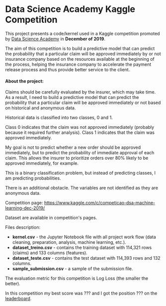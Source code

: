 # Data Science Academy Kaggle Competition

This project presents a code/kernel used in a Kaggle competition promoted by [Data Science Academy](https://www.datascienceacademy.com.br/) in **December of 2019**.

The aim of this competition is to build a predictive model that can predict the probability that a particular claim will be approved immediately by or not insurance company based on the resources available at the beginning of the process, helping the insurance company to accelerate the payment release process and thus provide better service to the client.

#### About the project: 
Claims should be carefully evaluated by the insurer, which may take time. As a result, I need to build a predictive model that can predict the probability that a particular claim will be approved immediately or not based on historical and anonymous data.

Historical data is classified into two classes, 0 and 1.

Class 0 indicates that the claim was not approved immediately (probably because it required further analysis). Class 1 indicates that the claim was approved immediately.

My goal is not to predict whether a new order should be approved immediately, but to predict the probability of immediate approval of each claim. This allows the insurer to prioritize orders over 80% likely to be approved immediately, for example.

This is a binary classification problem, but instead of predicting classes, I am predicting probabilities.

There is an additional obstacle. The variables are not identified as they are anonymous data. 

Competition page: https://www.kaggle.com/c/competicao-dsa-machine-learning-dec-2019/

Dataset are available in competition's pages.

Files description:
* **kernel.csv** - the Jupyter Notebook file with all project work flow (data cleaning, preparation, analysis, machine learning, etc.).
* **dataset_treino.csv** - contains the training dataset with 114,321 rows (claims) and 133 columns (features).
* **dataset_teste.csv** - contains the test dataset with 114,393 rows and 132 columns.
* **sample_submission.csv** - a sample of the submission file.

The evaluation metric for this competition is Log Loss (the smaller the better).

In this competition my best score was ??? and I got the position ??? on the [leaderboard](https://www.kaggle.com/c/competicao-dsa-machine-learning-dec-2019/leaderboard).
